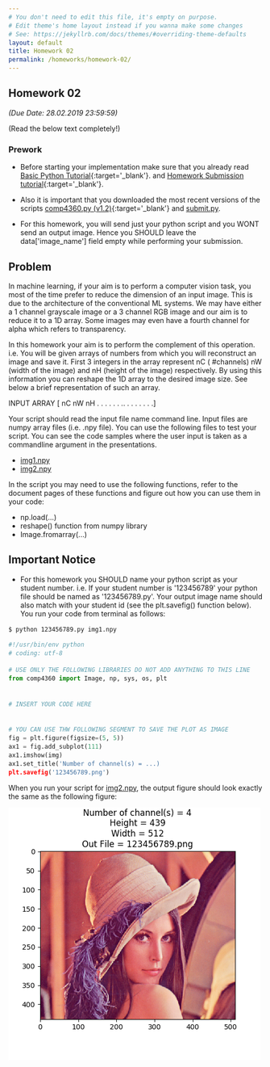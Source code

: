 ```yaml
---
# You don't need to edit this file, it's empty on purpose.
# Edit theme's home layout instead if you wanna make some changes
# See: https://jekyllrb.com/docs/themes/#overriding-theme-defaults
layout: default
title: Homework 02
permalink: /homeworks/homework-02/
---
```


## **Homework 02**

 _(Due Date: 28.02.2019 23:59:59)_

(Read the below text completely!)

### Prework

- Before starting your implementation make sure that you already read [Basic Python Tutorial](/tutorials/basic-python-tutorial/){:target='_blank'}. 
and [Homework Submission tutorial](/tutorials/homework-submission-tutorial/){:target='_blank'}. 

- Also it is important that you downloaded the most recent versions of the scripts  [comp4360.py (v1.2)](/homeworks/comp4360.py){:target='_blank'}  and [submit.py](/homeworks/submit.py).

- For this homework, you will send just your python script and you WONT send an output image. Hence you SHOULD leave the data['image_name'] field empty while performing your submission.


## Problem

In machine learning, if your aim is to perform a computer vision task, you most of the time prefer to reduce the dimension of an input image. This is due to the architecture of the conventional ML systems. We may  have either  a 1 channel grayscale image or a 3 channel RGB image and  our aim is to reduce it to a 1D array. Some images may even have a fourth channel for alpha which refers to transparency.

In this homework your aim is to perform the complement of this operation. i.e. You will be given arrays of numbers from which you will reconstruct an image and save it. First 3 integers in the array represent nC ( #channels) nW (width of the image) and nH (height of the image) respectively. By using this information you can reshape the 1D array to the desired image size. See below a brief representation of such an array.

INPUT ARRAY [ nC  nW nH . . . . . . .<image data>. . . . . . . .]

Your script should read the input file name command line. Input files are  numpy array files (i.e. .npy file). You can use the following files to test your script. You can see the code samples where the user input is taken as a commandline argument in the presentations.

- [img1.npy](/homeworks/img1.npy)
- [img2.npy](/homeworks/img2.npy)

In the script you may need to use the following functions, refer to the document pages of these functions and figure out how you can use them in your code:

- np.load(...)
- reshape() function from numpy library
- Image.fromarray(...)


## Important Notice



- For this homework you SHOULD name your python script as your student number. i.e. If your student number is '123456789' your python file should be named as '123456789.py'. Your output image name should also match with your student id (see the plt.savefig() function below). You run your code from terminal as follows:

```console
$ python 123456789.py img1.npy
```

```python
#!/usr/bin/env python
# coding: utf-8

# USE ONLY THE FOLLOWING LIBRARIES DO NOT ADD ANYTHING TO THIS LINE
from comp4360 import Image, np, sys, os, plt


# INSERT YOUR CODE HERE


# YOU CAN USE THW FOLLOWING SEGMENT TO SAVE THE PLOT AS IMAGE
fig = plt.figure(figsize=(5, 5))
ax1 = fig.add_subplot(111)
ax1.imshow(img)
ax1.set_title('Number of channel(s) = ...)
plt.savefig('123456789.png')
```

When you run your script for [img2.npy](/homeworks/img2.npy), the output figure should look exactly the same as the following figure:

 <div class='fig figcenter'>
  <img src='/homeworks/123456789.png'>
</div>